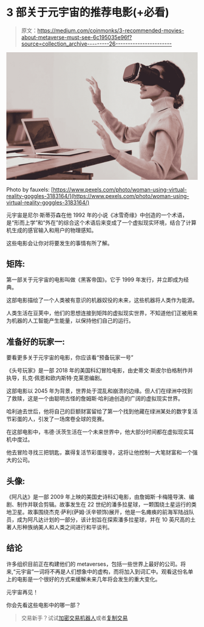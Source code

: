 # 3 部关于元宇宙的推荐电影(+必看)

> 原文：<https://medium.com/coinmonks/3-recommended-movies-about-metaverse-must-see-6c195035e96f?source=collection_archive---------26----------------------->

![](img/2252ed95e1eb31076ee1ae7b0cba2db4.png)

Photo by fauxels: [https://www.pexels.com/photo/woman-using-virtual-reality-goggles-3183164/](https://www.pexels.com/photo/woman-using-virtual-reality-goggles-3183164/)

元宇宙是尼尔·斯蒂芬森在他 1992 年的小说《冰雪奇缘》中创造的一个术语，是“形而上学”和“外在”的综合这个术语后来变成了一个虚拟现实环境，结合了计算机生成的感官输入和用户的物理感知。

这些电影会让你对将要发生的事情有所了解。

## 矩阵:

第一部关于元宇宙的电影叫做《黑客帝国》。它于 1999 年发行，并立即成为经典。

这部电影描绘了一个人类被有意识的机器奴役的未来，这些机器将人类作为能源。

人类生活在豆荚中，他们的思想连接到矩阵的虚拟现实世界，不知道他们正被用来为机器的人工智能产生能量，以保持他们自己的运行。

## 准备好的玩家一:

要看更多关于元宇宙的电影，你应该看“预备玩家一号”

《头号玩家》是一部 2018 年的美国科幻冒险电影，由史蒂文·斯皮尔伯格制作并执导，扎克·佩恩和欧内斯特·克莱恩编剧。

这部电影以 2045 年为背景，世界处于混乱和崩溃的边缘。但人们在绿洲中找到了救赎，这是一个由聪明古怪的詹姆斯·哈利迪创造的广阔的虚拟现实世界。

哈利迪去世后，他将自己的巨额财富留给了第一个找到他藏在绿洲某处的数字复活节彩蛋的人，引发了一场席卷全球的竞赛。

在这部电影中，韦德·沃茨生活在一个未来世界中，他大部分时间都在虚拟现实耳机中度过。

他去冒险寻找三把钥匙，赢得复活节彩蛋搜寻，这将让他控制一大笔财富和一个强大的公司。

## 头像:

《阿凡达》是一部 2009 年上映的美国史诗科幻电影，由詹姆斯·卡梅隆导演、编剧、制作并联合剪辑。故事发生在 22 世纪的潘多拉星球，一颗围绕土星运行的类地卫星。故事围绕杰克·萨利(萨姆·沃辛顿饰)展开，他是一名瘫痪的前海军陆战队员，成为阿凡达计划的一部分，该计划旨在探索潘多拉星球，并在 10 英尺高的土著人形种族纳美人和人类之间进行和平谈判。

## 结论

许多组织目前正在构建他们的 metaverses，包括一些世界上最好的公司。将来,“元宇宙”一词将不再是人们想象中的虚构，而将加入到词汇中。观看这份名单上的电影是一个很好的方式来缓解未来几年将会发生的重大变化。

元宇宙再见！

你会先看这些电影中的哪一部？

> 交易新手？试试[加密交易机器人](/coinmonks/crypto-trading-bot-c2ffce8acb2a)或者[复制交易](/coinmonks/top-10-crypto-copy-trading-platforms-for-beginners-d0c37c7d698c)